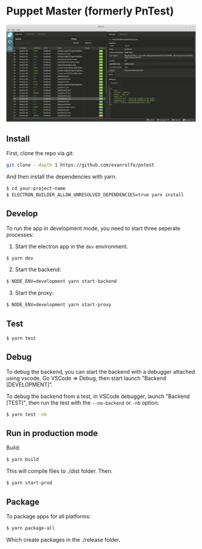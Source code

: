 # Puppet Master (formerly PnTest)

![](./screenshot.png)

## Install

First, clone the repo via git:

```bash
git clone --depth 1 https://github.com/evanrolfe/pntest
```

And then install the dependencies with yarn.

```bash
$ cd your-project-name
$ ELECTRON_BUILDER_ALLOW_UNRESOLVED_DEPENDENCIES=true yarn install
```

## Develop

To run the app in development mode, you need to start three seperate processes:

1. Start the electron app in the `dev` environment.

```bash
$ yarn dev
```

2. Start the backend:

```bash
$ NODE_ENV=development yarn start-backend
```

3. Start the proxy:

```bash
$ NODE_ENV=development yarn start-proxy
```

## Test

```bash
$ yarn test
```

## Debug

To debug the backend, you can start the backend with a debugger attached using vscode.
Go VSCode => Debug, then start launch "Backend [DEVELOPMENT]".

To debug the backend from a test, in VSCode debugger, launch "Backend [TEST]",
then run the test with the `--no-backend` or `-nb` option:

```bash
$ yarn test -nb
```

## Run in production mode

Build:

```bash
$ yarn build
```

This will compile files to ./dist folder. Then:

```bash
$ yarn start-prod
```

## Package

To package apps for all platforms:

```bash
$ yarn package-all
```

Which create packages in the ./release folder.
